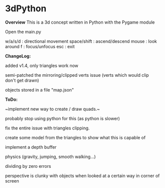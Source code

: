 # 3dPython

**Overview**
  This is a 3d concept written in Python with the Pygame module

  Open the main.py

  w/a/s/d : directional movement
  space/shift : ascend/descend
  mouse : look around
  f : focus/unfocus
  esc : exit



**ChangeLog:**

  added v1.4, only triangles work now
  
  semi-patched the mirroring/clipped verts issue (verts which would clip don't get drawn)
  
  objects stored in a file "map.json"



**ToDo:**

  ~implement new way to create / draw quads.~
  
  probably stop using python for this (as python is slower)

  fix the entire issue with triangles clipping. 
  
  create some model from the triangles to show what this is capable of
  
  implement a depth buffer
  
  physics (gravity, jumping, smooth walking...)
  
  dividing by zero errors
  
  perspective is clunky with objects when looked at a certain way in corner of screen
